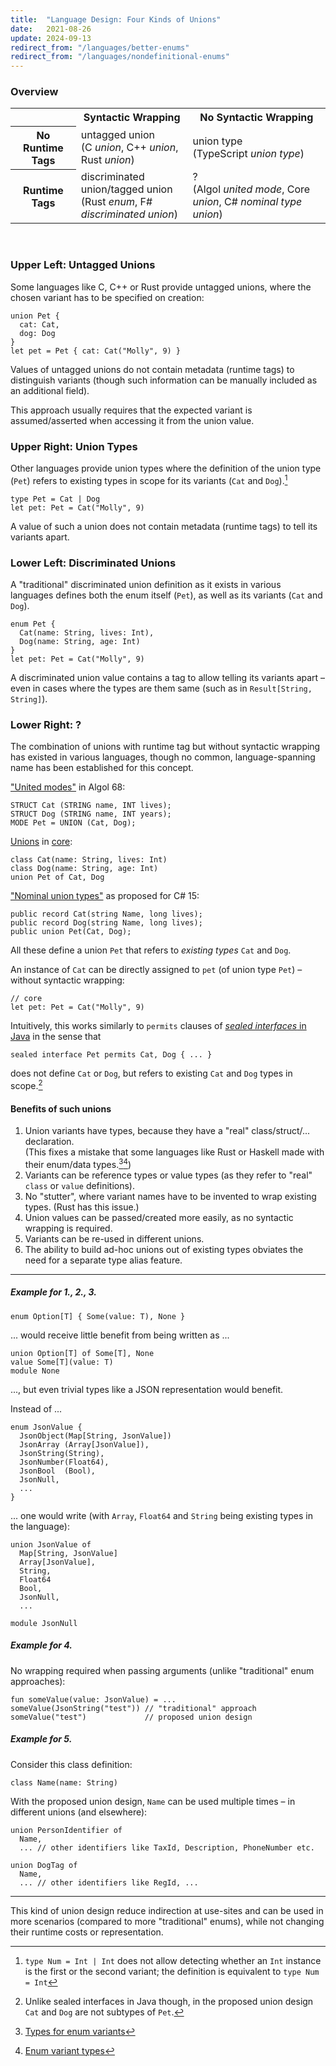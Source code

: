 ```yaml
---
title:  "Language Design: Four Kinds of Unions"
date:   2021-08-26
update: 2024-09-13
redirect_from: "/languages/better-enums"
redirect_from: "/languages/nondefinitional-enums"
---
```


### Overview

<table class="table-medium table-layout-auto">
  <tr>
    <th></th>
    <th>Syntactic Wrapping</th>
    <th>No Syntactic Wrapping</th>
  </tr>
  <tr>
    <th>No Runtime Tags</th>
    <td>untagged union<br/>(C <i>union</i>, C++ <i>union</i>, Rust <i>union</i>)</td>
    <td>union type<br/>(TypeScript <i>union type</i>)</td>
  </tr>
  <tr>
    <th>Runtime Tags</th>
    <td>discriminated union/tagged union<br/>(Rust <i>enum</i>, F# <i>discriminated union</i>)</td>
    <td>?<br/>(Algol <i>united mode</i>, Core <i>union</i>, C# <i>nominal type union</i>)</td>
  </tr>
</table>
<br/>

### Upper Left: Untagged Unions

Some languages like C, C++ or Rust provide untagged unions, where the chosen variant has to be specified on creation:

    union Pet {
      cat: Cat,
      dog: Dog
    }
    let pet = Pet { cat: Cat("Molly", 9) }

Values of untagged unions do not contain metadata (runtime tags) to distinguish variants
(though such information can be manually included as an additional field).

This approach usually requires that the expected variant is assumed/asserted when accessing it from the union value.

### Upper Right: Union Types

Other languages provide union types where the definition of the union type (`Pet`)
refers to existing types in scope for its variants (`Cat` and `Dog`).[^union-types]  

    type Pet = Cat | Dog
    let pet: Pet = Cat("Molly", 9)

A value of such a union does not contain metadata (runtime tags) to tell its variants apart.

### Lower Left: Discriminated Unions

A "traditional" discriminated union definition as it exists in various languages defines both the enum itself
(`Pet`), as well as its variants (`Cat` and `Dog`).

    enum Pet {
      Cat(name: String, lives: Int),
      Dog(name: String, age: Int)
    }
    let pet: Pet = Cat("Molly", 9)

A discriminated union value contains a tag to allow telling its variants apart – even in cases where the types are them same (such as in `Result[String, String]`).

### Lower Right: ?

The combination of unions with runtime tag but without syntactic wrapping has existed in various languages,
though no common, language-spanning name has been established for this concept.

["United modes"](https://en.wikipedia.org/wiki/ALGOL_68#struct,_union_&_[:]:_Structures,_unions_and_arrays) in Algol 68:

    STRUCT Cat (STRING name, INT lives);
    STRUCT Dog (STRING name, INT years);
    MODE Pet = UNION (Cat, Dog);

[Unions](https://core-lang.dev/overview.html#language-21) in [core](https://core-lang.dev/):

    class Cat(name: String, lives: Int)
    class Dog(name: String, age: Int)
    union Pet of Cat, Dog

["Nominal union types"](https://github.com/dotnet/csharplang/issues/9662) as proposed for C# 15:

    public record Cat(string Name, long lives);
    public record Dog(string Name, long lives);
    public union Pet(Cat, Dog);

All these define a union `Pet` that refers to *existing types* `Cat` and `Dog`.

An instance of `Cat` can be directly assigned to `pet` (of union type `Pet`) – without syntactic wrapping:

    // core
    let pet: Pet = Cat("Molly", 9)

Intuitively, this works similarly to `permits` clauses of [_sealed interfaces_ in Java](https://docs.oracle.com/en/java/javase/17/language/sealed-classes-and-interfaces.html) in the sense that

    sealed interface Pet permits Cat, Dog { ... }

does not define `Cat` or `Dog`, but refers to existing `Cat` and `Dog` types in scope.[^sealed]

#### Benefits of such unions

1. Union variants have types, because they have a "real" class/struct/... declaration.<br>
   (This fixes a mistake that some languages like Rust or Haskell made with their enum/data types.[^enum-variants-1][^enum-variants-2])
2. Variants can be reference types or value types (as they refer to "real" `class` or `value` definitions).
3. No "stutter", where variant names have to be invented to wrap existing types. (Rust has this issue.)
4. Union values can be passed/created more easily, as no syntactic wrapping is required.
5. Variants can be re-used in different unions.
6. The ability to build ad-hoc unions out of existing types obviates the need for a separate type alias feature.

---

##### Example for 1., 2., 3.

    enum Option[T] { Some(value: T), None }

... would receive little benefit from being written as ...

    union Option[T] of Some[T], None
    value Some[T](value: T)
    module None

..., but even trivial types like a JSON representation would benefit.

Instead of ...

    enum JsonValue {
      JsonObject(Map[String, JsonValue])
      JsonArray (Array[JsonValue]),
      JsonString(String),
      JsonNumber(Float64),
      JsonBool  (Bool),
      JsonNull,
      ...
    }

... one would write (with `Array`, `Float64` and `String` being existing types in the language):

    union JsonValue of
      Map[String, JsonValue]
      Array[JsonValue],
      String,
      Float64
      Bool,
      JsonNull,
      ...

    module JsonNull

##### Example for 4.

No wrapping required when passing arguments (unlike "traditional" enum approaches):

    fun someValue(value: JsonValue) = ...
    someValue(JsonString("test")) // "traditional" approach
    someValue("test")             // proposed union design

##### Example for 5.

Consider this class definition:

    class Name(name: String)

With the proposed union design, `Name` can be used multiple times – in different unions (and elsewhere):

    union PersonIdentifier of
      Name,
      ... // other identifiers like TaxId, Description, PhoneNumber etc.

    union DogTag of
      Name,
      ... // other identifiers like RegId, ...

---

This kind of union design reduce indirection at use-sites and can be used in more scenarios (compared to more "traditional" enums),
while not changing their runtime costs or representation.

[^union-types]: `type Num = Int | Int` does not allow detecting whether an `Int` instance is the first or the second variant; the definition is equivalent to `type Num = Int`
[^sealed]:  Unlike sealed interfaces in Java though, in the proposed union design `Cat` and `Dog` are not subtypes of `Pet`.
[^enum-variants-1]: [Types for enum variants](https://github.com/rust-lang/rfcs/pull/1450)
[^enum-variants-2]: [Enum variant types](https://github.com/rust-lang/rfcs/pull/2593)
